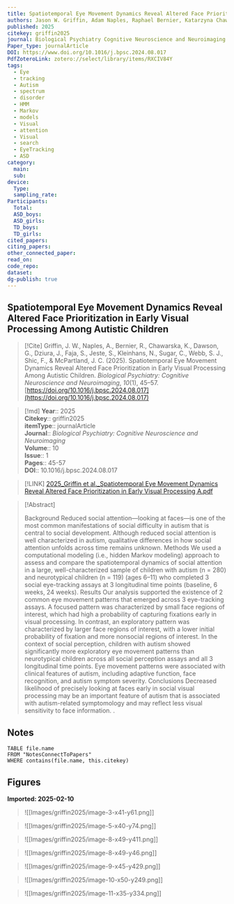 ```yaml
---
title: Spatiotemporal Eye Movement Dynamics Reveal Altered Face Prioritization in Early Visual Processing Among Autistic Children
authors: Jason W. Griffin, Adam Naples, Raphael Bernier, Katarzyna Chawarska, Geraldine Dawson, James Dziura, Susan Faja, Shafali Jeste, Natalia Kleinhans, Catherine Sugar, Sara Jane Webb, Frederick Shic, James C. McPartland
published: 2025
citekey: griffin2025
journal: Biological Psychiatry Cognitive Neuroscience and Neuroimaging
Paper_type: journalArticle
DOI: https://www.doi.org/10.1016/j.bpsc.2024.08.017
PdfZoteroLink: zotero://select/library/items/RXCIV84Y
tags:
  - Eye
  - tracking
  - Autism
  - spectrum
  - disorder
  - HMM
  - Markov
  - models
  - Visual
  - attention
  - Visual
  - search
  - EyeTracking
  - ASD
category:
  main: 
  sub: 
device:
  Type: 
  sampling_rate: 
Participants:
  Total: 
  ASD_boys: 
  ASD_girls: 
  TD_boys: 
  TD_girls: 
cited_papers: 
citing_papers: 
other_connected_paper: 
read_on: 
code_repo: 
dataset: 
dg-publish: true
---
```


## Spatiotemporal Eye Movement Dynamics Reveal Altered Face Prioritization in Early Visual Processing Among Autistic Children

> [!Cite]
> Griffin, J. W., Naples, A., Bernier, R., Chawarska, K., Dawson, G., Dziura, J., Faja, S., Jeste, S., Kleinhans, N., Sugar, C., Webb, S. J., Shic, F., & McPartland, J. C. (2025). Spatiotemporal Eye Movement Dynamics Reveal Altered Face Prioritization in Early Visual Processing Among Autistic Children. _Biological Psychiatry: Cognitive Neuroscience and Neuroimaging_, _10_(1), 45–57. [https://doi.org/10.1016/j.bpsc.2024.08.017](https://doi.org/10.1016/j.bpsc.2024.08.017)


>[!md]
> **Year**:: 2025   
> **Citekey**:: griffin2025  
> **itemType**:: journalArticle  
> **Journal**:: *Biological Psychiatry: Cognitive Neuroscience and Neuroimaging*  
> **Volume**:: 10  
> **Issue**:: 1   
> **Pages**:: 45-57  
> **DOI**:: 10.1016/j.bpsc.2024.08.017    

> [!LINK] 
> [2025_Griffin et al._Spatiotemporal Eye Movement Dynamics Reveal Altered Face Prioritization in Early Visual Processing A.pdf](zotero://select/library/items/724KXWRF)

> [!Abstract]
>
> Background
Reduced social attention—looking at faces—is one of the most common manifestations of social difficulty in autism that is central to social development. Although reduced social attention is well characterized in autism, qualitative differences in how social attention unfolds across time remains unknown.
Methods
We used a computational modeling (i.e., hidden Markov modeling) approach to assess and compare the spatiotemporal dynamics of social attention in a large, well-characterized sample of children with autism (n = 280) and neurotypical children (n = 119) (ages 6–11) who completed 3 social eye-tracking assays at 3 longitudinal time points (baseline, 6 weeks, 24 weeks).
Results
Our analysis supported the existence of 2 common eye movement patterns that emerged across 3 eye-tracking assays. A focused pattern was characterized by small face regions of interest, which had high a probability of capturing fixations early in visual processing. In contrast, an exploratory pattern was characterized by larger face regions of interest, with a lower initial probability of fixation and more nonsocial regions of interest. In the context of social perception, children with autism showed significantly more exploratory eye movement patterns than neurotypical children across all social perception assays and all 3 longitudinal time points. Eye movement patterns were associated with clinical features of autism, including adaptive function, face recognition, and autism symptom severity.
Conclusions
Decreased likelihood of precisely looking at faces early in social visual processing may be an important feature of autism that is associated with autism-related symptomology and may reflect less visual sensitivity to face information.
>.
> 


## Notes

```dataview 
TABLE file.name 
FROM "NotesConnectToPapers" 
WHERE contains(file.name, this.citekey)
```


## Figures

**Imported: 2025-02-10**

> ![[Images/griffin2025/image-3-x41-y61.png]]

> ![[Images/griffin2025/image-5-x40-y74.png]]

> ![[Images/griffin2025/image-8-x49-y411.png]]

> ![[Images/griffin2025/image-8-x49-y46.png]]

> ![[Images/griffin2025/image-9-x45-y429.png]]

> ![[Images/griffin2025/image-10-x50-y249.png]]

> ![[Images/griffin2025/image-11-x35-y334.png]]